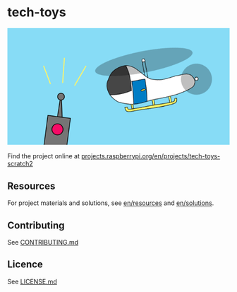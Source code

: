 # tech-toys

![tech-toys](en/images/banner.png)

Find the project online at [projects.raspberrypi.org/en/projects/tech-toys-scratch2](https://projects.raspberrypi.org/en/projects/tech-toys-scratch2)

## Resources
For project materials and solutions, see [en/resources](https://github.com/raspberrypilearning/tech-toys-scratch2/tree/master/en/resources) and [en/solutions](https://github.com/raspberrypilearning/tech-toys-scratch2/tree/master/en/solutions).

## Contributing
See [CONTRIBUTING.md](CONTRIBUTING.md)

## Licence
 See [LICENSE.md](LICENSE.md)
